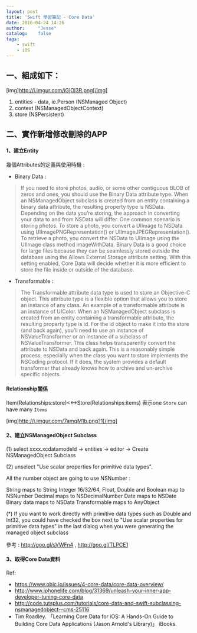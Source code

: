 ```yaml
---
layout: post
title: 'Swift 學習筆記 - Core Data'
date: 2016-04-24 14:26
author:     "Jesse"
catalog:    false
tags:
    - swift
    - iOS
---
```


## 一、組成如下：
[img]http://i.imgur.com/iGjOl3R.png[/img]

1. entities - data, ie.Person (NSManaged Object)
2. context (NSManagedObjectContext)
3. store (NSPersistent)

## 二、實作新增修改刪除的APP

#### 1、建立Entity

幾個Attributes的定義與使用時機 :
- Binary Data :
> If you need to store photos, audio, or some other contiguous BLOB of zeros and ones, you should use the Binary Data attribute type. When an NSManagedObject subclass is created from an entity containing a binary data attribute, the resulting property type is NSData. Depending on the data you’re storing, the approach in converting your data to and from NSData will differ. One common scenario is storing photos. To store a photo, you convert a UIImage to NSData using UIImagePNGRepresentation() or UIImageJPEGRepresentation(). To retrieve a photo, you convert the NSData to UIImage using the UIImage class method imageWithData. Binary Data is a good choice for large files because they can be seamlessly stored outside the database using the Allows External Storage attribute setting. With this setting enabled, Core Data will decide whether it is more efficient to store the file inside or outside of the database.

- Transformable :
> The Transformable attribute data type is used to store an Objective-C object. This attribute type is a flexible option that allows you to store an instance of any class. An example of a transformable attribute is an instance of UIColor. When an NSManagedObject subclass is created from an entity containing a transformable attribute, the resulting property type is id. For the id object to make it into the store (and back again), you’ll need to use an instance of NSValueTransformer or an instance of a subclass of NSValueTransformer. This class helps transparently convert the attribute to NSData and back again. This is a reasonably simple process, especially when the class you want to store implements the NSCoding protocol. If it does, the system provides a default transformer that already knows how to archive and un-archive specific objects.

#### Relationship關係

Item(Relationships:store)<<->Store(Relationships:items)
表示one `Store` can have many `Items`

[img]http://i.imgur.com/7amqM1b.png?1[/img]

#### 2、建立NSManagedObject Subclass

(1) select xxxx.xcdatamodeld -> entities -> editor -> Create NSManagedObject Subclass

(2) unselect "Use scalar properties for primitive data types".

All the number object are going to use NSNumber :

>
String maps to String
Integer 16/32/64, Float, Double and Boolean map to NSNumber
Decimal maps to NSDecimalNumber
Date maps to NSDate
Binary data maps to NSData
Transformable maps to AnyObject

(*) If you want to work directly with primitive data types such as Double and Int32, you could have checked the box next to "Use scalar properties for primitive data types" in the last dialog when you were generating the managed object subclass

參考 : http://goo.gl/sVWFn4 , http://goo.gl/TLPCE1

#### 3、取得Core Data資料


Ref:
- https://www.objc.io/issues/4-core-data/core-data-overview/
- http://www.iphonelife.com/blog/31369/unleash-your-inner-app-developer-tuning-core-data
- http://code.tutsplus.com/tutorials/core-data-and-swift-subclassing-nsmanagedobject--cms-25116
- Tim Roadley. 「Learning Core Data for iOS: A Hands-On Guide to Building Core Data Applications (Jason Arnold's Library)」 iBooks.